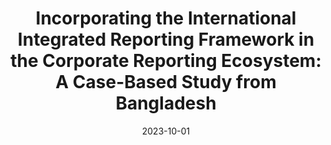---
title: "Incorporating the International Integrated Reporting Framework in the Corporate Reporting Ecosystem: A Case-Based Study from Bangladesh"
collection: publications
permalink: /publication/2023-10-01-book-chapter-ir
excerpt: >
  <strong>Research Highlight & PhD Alignment</strong><br><br>
  While large-sample studies can reveal broad trends, a deep understanding of new reporting standards often comes from seeing them implemented in practice. This book chapter provides a granular, case-based study of a firm in Bangladesh as it navigated the process of adopting the International Integrated Reporting Framework (IIRF). The goal was to move beyond theory and uncover the real-world challenges—from data integration to fundamental shifts in corporate mindset—that companies face on this journey.<br><br>
  The case study illustrates that adopting IR is less a technical compliance exercise and more a profound organizational change, requiring a move from siloed processes to a culture of integrated thinking. It serves as a practical guide for other firms in emerging markets that are considering a similar path toward more holistic corporate reporting.<br><br>
  This qualitative work complements my quantitative research by grounding it in firm-level reality. It honed my ability to analyze the 'how' and 'why' behind corporate actions. In my PhD, I aim to leverage such qualitative insights to form more nuanced hypotheses for my large-scale empirical tests, creating a richer, more impactful research agenda.

date: 2023-10-01
venue: 'In: Lee, KH., Senaratne, S., Gunarathne, N. (eds) Integrated Reporting (IR) for Sustainability. [cite_start]Eco-Efficiency in Industry and Science, Vol 34. Springer, Cham. [cite: 10, 11]'
paperurl: '/files/pdf/research/IR_IDLC_Shafiq.pdf'
link: 'https://doi.org/10.1007/978-3-031-41833-4_8'
gscholar_id: 'https://scholar.google.com/citations?view_op=view_citation&hl=en&user=3-AfcGcAAAAJ&sortby=pubdate&citation_for_view=3-AfcGcAAAAJ:hqOjcs7Dif8C'
gscholar_citations: '1' #<-- As of June 2024
citation: 'Islam, M. S. (2023). &quot;Incorporating the International Integrated Reporting Framework in the Corporate Reporting Ecosystem: A Case-Based Study from Bangladesh.&quot; <i>In: Lee, KH., Senaratne, S., Gunarathne, N. (eds) Integrated Reporting (IR) for Sustainability. Eco-Efficiency in Industry and Science, Vol 34. Springer, Cham.</i>'
---